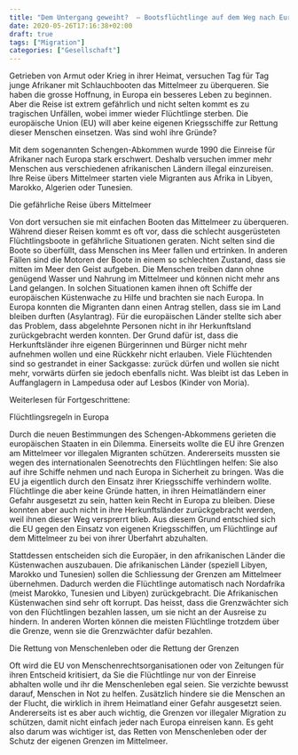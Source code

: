 ```yaml
---
title: "Dem Untergang geweiht?  – Bootsflüchtlinge auf dem Weg nach Europa"
date: 2020-05-26T17:16:38+02:00
draft: true
tags: ["Migration"]
categories: ["Gesellschaft"]
---
```


Getrieben von Armut oder Krieg in ihrer Heimat, versuchen Tag für Tag junge Afrikaner mit Schlauchbooten das Mittelmeer zu überqueren. Sie haben die grosse Hoffnung, in Europa ein besseres Leben zu beginnen. Aber die Reise ist extrem gefährlich und nicht selten kommt es zu tragischen Unfällen, wobei immer wieder Flüchtlinge sterben. Die europäische Union (EU) will aber keine eigenen Kriegsschiffe zur Rettung dieser Menschen einsetzen. Was sind wohl ihre Gründe?

Mit dem sogenannten Schengen-Abkommen wurde 1990 die Einreise für Afrikaner nach Europa stark erschwert. Deshalb versuchen immer mehr Menschen aus verschiedenen afrikanischen Ländern illegal einzureisen. Ihre Reise übers Mittelmeer starten viele Migranten aus Afrika in Libyen, Marokko, Algerien oder Tunesien.

Die gefährliche Reise übers Mittelmeer

Von dort versuchen sie mit einfachen Booten das Mittelmeer zu überqueren. Während dieser Reisen kommt es oft vor, dass die schlecht ausgerüsteten Flüchtlingsboote in gefährliche Situationen geraten. Nicht selten sind die Boote so überfüllt, dass Menschen ins Meer fallen und ertrinken. In anderen Fällen sind die Motoren der Boote in einem so schlechten Zustand, dass sie mitten im Meer den Geist aufgeben. Die Menschen treiben dann ohne genügend Wasser und Nahrung im Mittelmeer und können nicht mehr ans Land gelangen. In solchen Situationen kamen ihnen oft Schiffe der europäischen Küstenwache zu Hilfe und brachten sie nach Europa. In Europa konnten die Migranten dann einen Antrag stellen, dass sie im Land bleiben durften (Asylantrag). Für die europäischen Länder stellte sich aber das Problem, dass abgelehnte Personen nicht in ihr Herkunftsland zurückgebracht werden konnten. Der Grund dafür ist, dass die Herkunftsländer ihre eigenen Bürgerinnen und Bürger nicht mehr aufnehmen wollen und eine Rückkehr nicht erlauben. Viele Flüchtenden sind so gestrandet in einer Sackgasse: zurück dürfen und wollen sie nicht mehr, vorwärts dürfen sie jedoch ebenfalls nicht. Was bleibt ist das Leben in Auffanglagern in Lampedusa oder auf Lesbos (Kinder von Moria).

Weiterlesen für Fortgeschrittene:

Flüchtlingsregeln in Europa

Durch die neuen Bestimmungen des Schengen-Abkommens gerieten die europäischen Staaten in ein Dilemma. Einerseits wollte die EU ihre Grenzen am Mittelmeer vor illegalen Migranten schützen. Andererseits mussten sie wegen des internationalen Seenotrechts den Flüchtlingen helfen: Sie also auf ihre Schiffe nehmen und nach Europa in Sicherheit zu bringen. Was die EU ja eigentlich durch den Einsatz ihrer Kriegsschiffe verhindern wollte. Flüchtlinge die aber keine Gründe hatten, in ihren Heimatländern einer Gefahr ausgesetzt zu sein, hatten kein Recht in Europa zu bleiben. Diese konnten aber auch nicht in ihre Herkunftsländer zurückgebracht werden, weil ihnen dieser Weg versprerrt blieb. Aus diesem Grund entschied sich die EU gegen den Einsatz von eigenen Kriegsschiffen, um Flüchtlinge auf dem Mittelmeer zu bei von ihrer Überfahrt abzuhalten.

Stattdessen entscheiden sich die Europäer, in den afrikanischen Länder die Küstenwachen auszubauen. Die afrikanischen Länder (speziell Libyen, Marokko und Tunesien) sollen die Schliessung der Grenzen am Mittelmeer übernehmen. Dadurch werden die Flüchtlinge automatisch nach Nordafrika (meist Marokko, Tunesien und Libyen) zurückgebracht. Die Afrikanischen Küstenwachen sind sehr oft korrupt. Das heisst, dass die Grenzwächter sich von den Flüchtlingen bezahlen lassen, um sie nicht an der Ausreise zu hindern. In anderen Worten können die meisten Flüchtlinge trotzdem über die Grenze, wenn sie die Grenzwächter dafür bezahlen.

Die Rettung von Menschenleben oder die Rettung der Grenzen

Oft wird die EU von Menschenrechtsorganisationen oder von Zeitungen für ihren Entscheid kritisiert, da Sie die Flüchtlinge nur von der Einreise abhalten wolle und ihr die Menschenleben egal seien. Sie verzichte bewusst darauf, Menschen in Not zu helfen. Zusätzlich hindere sie die Menschen an der Flucht, die wirklich in ihrem Heimatland einer Gefahr ausgesetzt seien. Andererseits ist es aber auch wichtig, die Grenzen vor illegaler Migration zu schützen, damit nicht einfach jeder nach Europa einreisen kann. Es geht also darum was wichtiger ist, das Retten von Menschenleben oder der Schutz der eigenen Grenzen im Mittelmeer.
